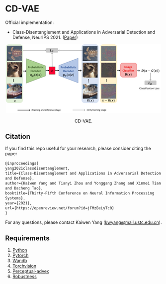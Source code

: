 # CD-VAE

Official implementation:
- Class-Disentanglement and Applications in Adversarial Detection and Defense, NeurIPS 2021. ([Paper](https://openreview.net/pdf?id=jFMzBeLyTc0))

<div align="center">
  <img src="cd_vae.png" width="500px" />
  <p>CD-VAE.</p>
</div>

## Citation

If you find this repo useful for your research, please consider citing the paper
```
@inproceedings{
yang2021classdisentanglement,
title={Class-Disentanglement and Applications in Adversarial Detection and Defense},
author={Kaiwen Yang and Tianyi Zhou and Yonggang Zhang and Xinmei Tian and Dacheng Tao},
booktitle={Thirty-Fifth Conference on Neural Information Processing Systems},
year={2021},
url={https://openreview.net/forum?id=jFMzBeLyTc0}
}
```

For any questions, please contact Kaiwen Yang (kwyang@mail.ustc.edu.cn).

## Requirements

1. [Python](https://www.python.org/)
2. [Pytorch](https://pytorch.org/)
3. [Wandb](https://wandb.ai/site)
4. [Torchvision](https://pytorch.org/vision/stable/index.html)
5. [Perceptual-advex](https://github.com/cassidylaidlaw/perceptual-advex)
6. [Robustness](https://github.com/MadryLab/robustness)
